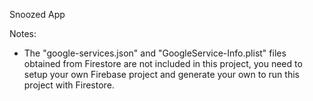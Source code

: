 Snoozed App




Notes:
- The "google-services.json" and "GoogleService-Info.plist" files obtained from Firestore are not included in this project, you need to setup your own Firebase project and generate your own to run this project with Firestore.